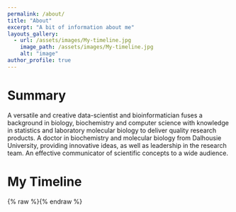 ```yaml
---
permalink: /about/
title: "About"
excerpt: "A bit of information about me"
layouts_gallery:
  - url: /assets/images/My-timeline.jpg
    image_path: /assets/images/My-timeline.jpg
    alt: "image"
author_profile: true
---
```



# Summary
A versatile and creative data-scientist and bioinformatician 
fuses a background in biology, biochemistry and computer 
science with knowledge in statistics and laboratory molecular 
biology to deliver quality research products. A doctor in 
biochemistry and molecular biology from Dalhousie University, 
providing innovative ideas, as well as leadership in the 
research team. An effective communicator of scientific 
concepts to a wide audience.

# My Timeline
{% raw %}<img src="{{ site.url }}{{ site.baseurl }}/assets/images/filename.jpg" alt="" class="full">{% endraw %}

